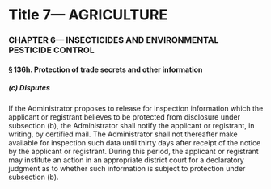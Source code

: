 
# Title 7— AGRICULTURE
### CHAPTER 6— INSECTICIDES AND ENVIRONMENTAL PESTICIDE CONTROL
#### § 136h. Protection of trade secrets and other information
##### (c) Disputes

If the Administrator proposes to release for inspection information which the applicant or registrant believes to be protected from disclosure under subsection (b), the Administrator shall notify the applicant or registrant, in writing, by certified mail. The Administrator shall not thereafter make available for inspection such data until thirty days after receipt of the notice by the applicant or registrant. During this period, the applicant or registrant may institute an action in an appropriate district court for a declaratory judgment as to whether such information is subject to protection under subsection (b).
